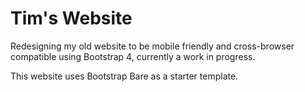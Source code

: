# Tim's Website

Redesigning my old website to be mobile friendly and cross-browser compatible using Bootstrap 4, 
currently a work in progress.  

This website uses Bootstrap Bare as a starter template. 
